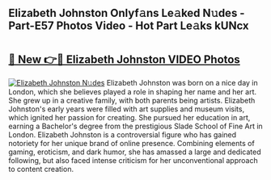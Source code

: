 ## Elizabeth Johnston Onlyf𝚊ns Le𝚊ked N𝚞des - Part-E57 Photos Video - Hot Part Le𝚊ks kUNcx

# <h2><a href="http://ac48405.deff.icu/?id=Elizabeth+Johnston">🔗 New 👉🔴 Elizabeth Johnston VIDEO Photos</a></h2>

[![Elizabeth Johnston N𝚞des](https://i.imgur.com/rIISA9y.gif)](http://ac48405.deff.icu/?id=Elizabeth+Johnston)
Elizabeth Johnston was born on a nice day in London, which she believes played a role in shaping her name and her art. She grew up in a creative family, with both parents being artists. Elizabeth Johnston's early years were filled with art supplies and museum visits, which ignited her passion for creating. She pursued her education in art, earning a Bachelor's degree from the prestigious Slade School of Fine Art in London. Elizabeth Johnston is a controversial figure who has gained notoriety for her unique brand of online presence. Combining elements of gaming, eroticism, and dark humor, she has amassed a large and dedicated following, but also faced intense criticism for her unconventional approach to content creation.
